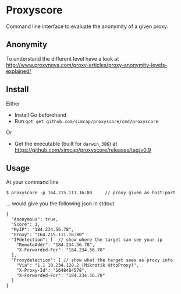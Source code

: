 # Proxyscore

Command line interface to evaluate the anonymity of a given proxy.

## Anonymity

To understand the different level have a look at http://www.proxynova.com/proxy-articles/proxy-anonymity-levels-explained/

## Install

Either

* Install Go beforehand
* Run `got get github.com/simcap/proxyscore/cmd/proxyscore`

Or

* Get the executable (built for `darwin_386`) at https://github.com/simcap/proxyscore/releases/tag/v0.9


## Usage

At your command line

    $ proxyscore -p 164.215.111.16:80     // proxy given as host:port

... would give you the following json in stdout

    {
      "Anonymous": true,
      "Score": 1,
      "MyIP": "184.234.56.78",
      "Proxy": "164.215.111.16:80"
      "IPdetection": [  // show where the target can see your ip
        "RemoteAddr": "184.234.56.78",
        "X-Forwarded-For": "184.234.56.78"
      ],
      "Proxydetection": [ // show what the target sees as proxy info
        "Via": "1.1 10.234.128.2 (Mikrotik HttpProxy)",
        "X-Proxy-Id": "1648484578",
        "X-Forwarded-For": "184.234.56.78"
      ]
    }
